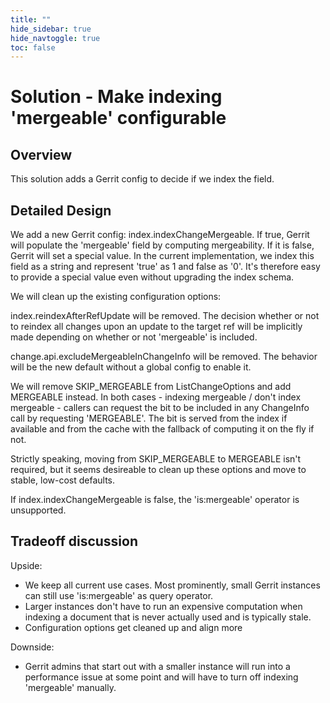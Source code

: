 ```yaml
---
title: ""
hide_sidebar: true
hide_navtoggle: true
toc: false
---
```


# Solution - Make indexing 'mergeable' configurable

## <a id="overview"> Overview

This solution adds a Gerrit config to decide if we index the field.

## <a id="detailed-design"> Detailed Design

We add a new Gerrit config: index.indexChangeMergeable. If true, Gerrit will
populate the 'mergeable' field by computing mergeability. If it is false, Gerrit
will set a special value. In the current implementation, we index this field as
a string and represent 'true' as 1 and false as '0'. It's therefore easy to
provide a special value even without upgrading the index schema.

We will clean up the existing configuration options:

index.reindexAfterRefUpdate will be removed. The decision whether or not to
reindex all changes upon an update to the target ref will be implicitly made
depending on whether or not 'mergeable' is included.

change.api.excludeMergeableInChangeInfo will be removed. The behavior will be
the new default without a global config to enable it.

We will remove SKIP_MERGEABLE from ListChangeOptions and add MERGEABLE instead.
In both cases - indexing mergeable / don't index mergeable - callers can request
the bit to be included in any ChangeInfo call by requesting 'MERGEABLE'.
The bit is served from the index if available and from the cache with the
fallback of computing it on the fly if not.

Strictly speaking, moving from SKIP_MERGEABLE to MERGEABLE isn't required, but
it seems desireable to clean up these options and move to stable, low-cost
defaults.

If index.indexChangeMergeable is false, the 'is:mergeable' operator is
unsupported.

## <a id="tradeoff"> Tradeoff discussion

Upside:
- We keep all current use cases. Most prominently, small Gerrit instances can
  still use 'is:mergeable' as query operator.
- Larger instances don't have to run an expensive computation when indexing a
  document that is never actually used and is typically stale.
- Configuration options get cleaned up and align more

Downside:
- Gerrit admins that start out with a smaller instance will run into a
  performance issue at some point and will have to turn off indexing 'mergeable'
  manually.

